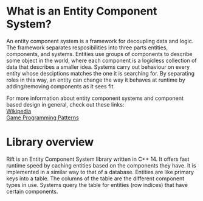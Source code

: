 # What is an Entity Component System?
An entity component system is a framework for decoupling data and logic. The framework separates resposibilities into three parts entities, components, and systems. Entities use groups of components to describe some object in the world, where each component is a logicless collection of data that describes a smaller idea. Systems carry out behaviour on every entity whose desciptions matches the one it is searching for. By separating roles in this way, an entity can change the way it behaves at runtime by adding/removing components as it sees fit. 

For more information about entity component systems and component based design in general, check out these links:  
[Wikipedia](https://en.wikipedia.org/wiki/Entity%E2%80%93component%E2%80%93system)  
[Game Programming Patterns](http://gameprogrammingpatterns.com/component.html)

# Library overview
Rift is an Entity Component System library written in C++ 14. It offers fast runtime speed by caching entities based on the components they have. It is implemented in a similar way to that of a database. Entities are like primary keys into a table. The columns of the table are the different component types in use. Systems query the table for entities (row indices) that have certain components. 
